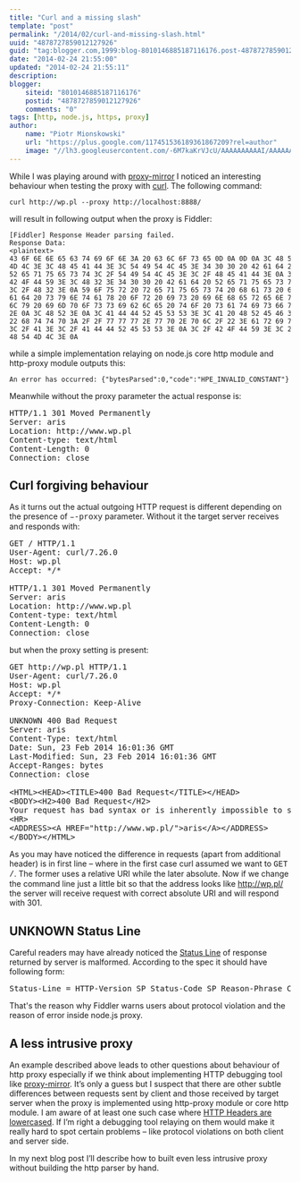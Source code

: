 ```yaml
---
title: "Curl and a missing slash"
template: "post"
permalink: "/2014/02/curl-and-missing-slash.html"
uuid: "4878727859012127926"
guid: "tag:blogger.com,1999:blog-8010146885187116176.post-4878727859012127926"
date: "2014-02-24 21:55:00"
updated: "2014-02-24 21:55:11"
description:
blogger:
    siteid: "8010146885187116176"
    postid: "4878727859012127926"
    comments: "0"
tags: [http, node.js, https, proxy]
author:
    name: "Piotr Mionskowski"
    url: "https://plus.google.com/117451536189361867209?rel=author"
    image: "//lh3.googleusercontent.com/-6M7kaKrVJcU/AAAAAAAAAAI/AAAAAAAAAGE/QI7pFI1vNEA/s512-c/photo.jpg"
---
```

<div class="css-full-post-content js-full-post-content">
  While I was playing around with <a href="https://github.com/miensol/proxy-mirror" target="_blank">proxy-mirror</a> I noticed an interesting behaviour when testing the proxy with <a href="http://en.wikipedia.org/wiki/CURL" target="_blank">curl</a>. The
  following command:


```
curl http://wp.pl --proxy http://localhost:8888/
```
will result in following output when the proxy is Fiddler:

<pre style="font-size: 12px">[Fiddler] Response Header parsing failed.
Response Data:
&lt;plaintext&gt;
43 6F 6E 6E 65 63 74 69 6F 6E 3A 20 63 6C 6F 73 65 0D 0A 0D 0A 3C 48 54  Connection: close....&lt;HT
4D 4C 3E 3C 48 45 41 44 3E 3C 54 49 54 4C 45 3E 34 30 30 20 42 61 64 20  ML&gt;&lt;HEAD&gt;&lt;TITLE&gt;400 Bad
52 65 71 75 65 73 74 3C 2F 54 49 54 4C 45 3E 3C 2F 48 45 41 44 3E 0A 3C  Request&lt;/TITLE&gt;&lt;/HEAD&gt;.&lt;
42 4F 44 59 3E 3C 48 32 3E 34 30 30 20 42 61 64 20 52 65 71 75 65 73 74  BODY&gt;&lt;H2&gt;400 Bad Request
3C 2F 48 32 3E 0A 59 6F 75 72 20 72 65 71 75 65 73 74 20 68 61 73 20 62  &lt;/H2&gt;.Your request has b
61 64 20 73 79 6E 74 61 78 20 6F 72 20 69 73 20 69 6E 68 65 72 65 6E 74  ad syntax or is inherent
6C 79 20 69 6D 70 6F 73 73 69 62 6C 65 20 74 6F 20 73 61 74 69 73 66 79  ly impossible to satisfy
2E 0A 3C 48 52 3E 0A 3C 41 44 44 52 45 53 53 3E 3C 41 20 48 52 45 46 3D  ..&lt;HR&gt;.&lt;ADDRESS&gt;&lt;A HREF=
22 68 74 74 70 3A 2F 2F 77 77 77 2E 77 70 2E 70 6C 2F 22 3E 61 72 69 73  "http://www.wp.pl/"&gt;aris
3C 2F 41 3E 3C 2F 41 44 44 52 45 53 53 3E 0A 3C 2F 42 4F 44 59 3E 3C 2F  &lt;/A&gt;&lt;/ADDRESS&gt;.&lt;/BODY&gt;&lt;/
48 54 4D 4C 3E 0A                                                        HTML&gt;.
</pre>
while
  a simple implementation relaying on node.js core http module and http-proxy module outputs this:


```
An error has occurred: {"bytesParsed":0,"code":"HPE_INVALID_CONSTANT"}
```
Meanwhile without the proxy parameter the actual response is:


<pre>
HTTP/1.1 301 Moved Permanently
Server: aris
Location: http://www.wp.pl
Content-type: text/html
Content-Length: 0
Connection: close
</pre>
<h2>Curl forgiving behaviour</h2>As it turns out the actual outgoing HTTP request is different depending on the presence of <span style="font-family: Courier New;">–-proxy</span> parameter. Without it the target server receives and responds with:

<pre>
GET / HTTP/1.1
User-Agent: curl/7.26.0
Host: wp.pl
Accept: */*

HTTP/1.1 301 Moved Permanently
Server: aris
Location: http://www.wp.pl
Content-type: text/html
Content-Length: 0
Connection: close
</pre>
but
  when the proxy setting is present:
<pre>
GET http://wp.pl HTTP/1.1
User-Agent: curl/7.26.0
Host: wp.pl
Accept: */*
Proxy-Connection: Keep-Alive

UNKNOWN 400 Bad Request
Server: aris
Content-Type: text/html
Date: Sun, 23 Feb 2014 16:01:36 GMT
Last-Modified: Sun, 23 Feb 2014 16:01:36 GMT
Accept-Ranges: bytes
Connection: close

&lt;HTML&gt;&lt;HEAD&gt;&lt;TITLE&gt;400 Bad Request&lt;/TITLE&gt;&lt;/HEAD&gt;
&lt;BODY&gt;&lt;H2&gt;400 Bad Request&lt;/H2&gt;
Your request has bad syntax or is inherently impossible to satisfy.
&lt;HR&gt;
&lt;ADDRESS&gt;&lt;A HREF="http://www.wp.pl/"&gt;aris&lt;/A&gt;&lt;/ADDRESS&gt;
&lt;/BODY&gt;&lt;/HTML&gt;
</pre>
As
  you may have noticed the difference in requests (apart from additional header) is in first line – where in the first case curl assumed we want to <span style="font-family: Courier New;">GET /</span>. The former uses a relative URI while the later absolute.
  Now if we change the command line just a little bit so that the address looks like http://wp.pl/ the server will receive request with correct absolute URI and will respond with 301.


  <h2>UNKNOWN Status Line</h2>Careful readers may have already noticed the <a href="http://www.w3.org/Protocols/rfc2616/rfc2616-sec6.html#sec6.1" target="_blank">Status Line</a> of response returned by server is malformed. According to the spec it should have following form:

<pre>Status-Line = HTTP-Version SP Status-Code SP Reason-Phrase CRLF
</pre>
That's the reason why Fiddler warns users about protocol violation and the reason of error inside node.js proxy.


  <h2>A less intrusive proxy</h2>An example described above leads to other questions about behaviour of http proxy especially if we think about implementing HTTP debugging tool like <a href="https://github.com/miensol/proxy-mirror" target="_blank">proxy-mirror</a>. It’s only a guess
  but I suspect that there are other subtle differences between requests sent by client and those received by target server when the proxy is implemented using http-proxy module or core http module. I am aware of at least one such case where <a href="https://groups.google.com/forum/#!topic/nodejs/1aug0Jq8rYY"
  target="_blank">HTTP Headers are lowercased</a>. If I’m right a debugging tool relaying on them would make it really hard to spot certain problems – like protocol violations on both client and server side.

In my next blog post I’ll describe how to built even less intrusive proxy without building the http parser by hand.
</div>
